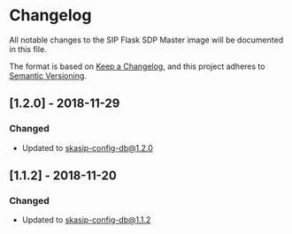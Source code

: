 # Changelog

All notable changes to the SIP Flask SDP Master image 
will be documented in this file.

The format is based on 
[Keep a Changelog](https://keepachangelog.com/en/1.0.0/),
and this project adheres to
 [Semantic Versioning](https://semver.org/spec/v2.0.0.html).

## [1.2.0] - 2018-11-29

### Changed
- Updated to skasip-config-db@1.2.0

## [1.1.2] - 2018-11-20

### Changed
- Updated to skasip-config-db@1.1.2
